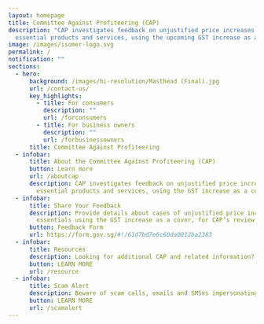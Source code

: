 ```yaml
---
layout: homepage
title: Committee Against Profiteering (CAP)
description: "CAP investigates feedback on unjustified price increases of
  essential products and services, using the upcoming GST increase as a cover. "
image: /images/isomer-logo.svg
permalink: /
notification: ""
sections:
  - hero:
      background: /images/hi-resolution/Masthead (Final).jpg
      url: /contact-us/
      key_highlights:
        - title: For consumers
          description: ""
          url: /forconsumers
        - title: For business owners
          description: ""
          url: /forbusinessowners
      title: Committee Against Profiteering
  - infobar:
      title: About the Committee Against Profiteering (CAP)
      button: Learn more
      url: /aboutcap
      description: CAP investigates feedback on unjustified price increases of
        essential products and services, using the GST increase as a cover.
  - infobar:
      title: Share Your Feedback
      description: Provide details about cases of unjustified price increases of
        essentials using the GST increase as a cover, for CAP’s review.
      button: Feedback Form
      url: https://form.gov.sg/#!/61d7bd7e6c60da0012ba2383
  - infobar:
      title: Resources
      description: Looking for additional CAP and related information?
      button: LEARN MORE
      url: /resource
  - infobar:
      title: Scam Alert
      description: Beware of scam calls, emails and SMSes impersonating the CAP
      button: LEARN MORE
      url: /scamalert
---
```

